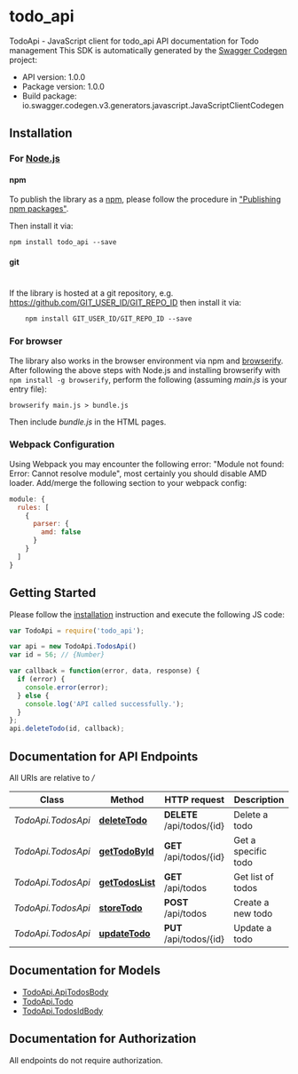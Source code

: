 # todo_api

TodoApi - JavaScript client for todo_api
API documentation for Todo management
This SDK is automatically generated by the [Swagger Codegen](https://github.com/swagger-api/swagger-codegen) project:

- API version: 1.0.0
- Package version: 1.0.0
- Build package: io.swagger.codegen.v3.generators.javascript.JavaScriptClientCodegen

## Installation

### For [Node.js](https://nodejs.org/)

#### npm

To publish the library as a [npm](https://www.npmjs.com/),
please follow the procedure in ["Publishing npm packages"](https://docs.npmjs.com/getting-started/publishing-npm-packages).

Then install it via:

```shell
npm install todo_api --save
```

#### git
#
If the library is hosted at a git repository, e.g.
https://github.com/GIT_USER_ID/GIT_REPO_ID
then install it via:

```shell
    npm install GIT_USER_ID/GIT_REPO_ID --save
```

### For browser

The library also works in the browser environment via npm and [browserify](http://browserify.org/). After following
the above steps with Node.js and installing browserify with `npm install -g browserify`,
perform the following (assuming *main.js* is your entry file):

```shell
browserify main.js > bundle.js
```

Then include *bundle.js* in the HTML pages.

### Webpack Configuration

Using Webpack you may encounter the following error: "Module not found: Error:
Cannot resolve module", most certainly you should disable AMD loader. Add/merge
the following section to your webpack config:

```javascript
module: {
  rules: [
    {
      parser: {
        amd: false
      }
    }
  ]
}
```

## Getting Started

Please follow the [installation](#installation) instruction and execute the following JS code:

```javascript
var TodoApi = require('todo_api');

var api = new TodoApi.TodosApi()
var id = 56; // {Number} 

var callback = function(error, data, response) {
  if (error) {
    console.error(error);
  } else {
    console.log('API called successfully.');
  }
};
api.deleteTodo(id, callback);
```

## Documentation for API Endpoints

All URIs are relative to */*

Class | Method | HTTP request | Description
------------ | ------------- | ------------- | -------------
*TodoApi.TodosApi* | [**deleteTodo**](docs/TodosApi.md#deleteTodo) | **DELETE** /api/todos/{id} | Delete a todo
*TodoApi.TodosApi* | [**getTodoById**](docs/TodosApi.md#getTodoById) | **GET** /api/todos/{id} | Get a specific todo
*TodoApi.TodosApi* | [**getTodosList**](docs/TodosApi.md#getTodosList) | **GET** /api/todos | Get list of todos
*TodoApi.TodosApi* | [**storeTodo**](docs/TodosApi.md#storeTodo) | **POST** /api/todos | Create a new todo
*TodoApi.TodosApi* | [**updateTodo**](docs/TodosApi.md#updateTodo) | **PUT** /api/todos/{id} | Update a todo

## Documentation for Models

 - [TodoApi.ApiTodosBody](docs/ApiTodosBody.md)
 - [TodoApi.Todo](docs/Todo.md)
 - [TodoApi.TodosIdBody](docs/TodosIdBody.md)

## Documentation for Authorization

 All endpoints do not require authorization.

